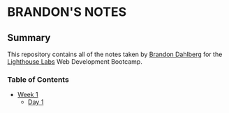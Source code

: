 # BRANDON'S NOTES

## Summary

This repository contains all of the notes taken by [Brandon Dahlberg](https://github.com/JediMind21) for the [Lighthouse Labs](https://www.lighthouselabs.ca/) Web Development Bootcamp.

### Table of Contents

- [Week 1](/Week_1)
  - [Day 1](/Day_1)
